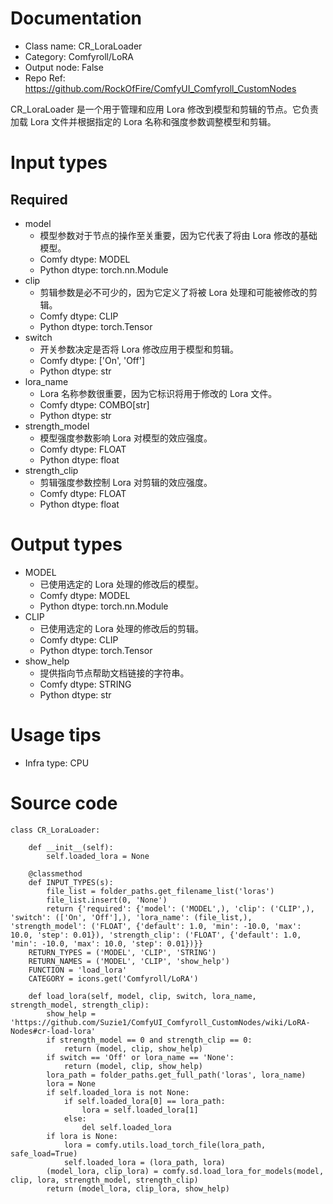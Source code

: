 # Documentation
- Class name: CR_LoraLoader
- Category: Comfyroll/LoRA
- Output node: False
- Repo Ref: https://github.com/RockOfFire/ComfyUI_Comfyroll_CustomNodes

CR_LoraLoader 是一个用于管理和应用 Lora 修改到模型和剪辑的节点。它负责加载 Lora 文件并根据指定的 Lora 名称和强度参数调整模型和剪辑。

# Input types
## Required
- model
    - 模型参数对于节点的操作至关重要，因为它代表了将由 Lora 修改的基础模型。
    - Comfy dtype: MODEL
    - Python dtype: torch.nn.Module
- clip
    - 剪辑参数是必不可少的，因为它定义了将被 Lora 处理和可能被修改的剪辑。
    - Comfy dtype: CLIP
    - Python dtype: torch.Tensor
- switch
    - 开关参数决定是否将 Lora 修改应用于模型和剪辑。
    - Comfy dtype: ['On', 'Off']
    - Python dtype: str
- lora_name
    - Lora 名称参数很重要，因为它标识将用于修改的 Lora 文件。
    - Comfy dtype: COMBO[str]
    - Python dtype: str
- strength_model
    - 模型强度参数影响 Lora 对模型的效应强度。
    - Comfy dtype: FLOAT
    - Python dtype: float
- strength_clip
    - 剪辑强度参数控制 Lora 对剪辑的效应强度。
    - Comfy dtype: FLOAT
    - Python dtype: float

# Output types
- MODEL
    - 已使用选定的 Lora 处理的修改后的模型。
    - Comfy dtype: MODEL
    - Python dtype: torch.nn.Module
- CLIP
    - 已使用选定的 Lora 处理的修改后的剪辑。
    - Comfy dtype: CLIP
    - Python dtype: torch.Tensor
- show_help
    - 提供指向节点帮助文档链接的字符串。
    - Comfy dtype: STRING
    - Python dtype: str

# Usage tips
- Infra type: CPU

# Source code
```
class CR_LoraLoader:

    def __init__(self):
        self.loaded_lora = None

    @classmethod
    def INPUT_TYPES(s):
        file_list = folder_paths.get_filename_list('loras')
        file_list.insert(0, 'None')
        return {'required': {'model': ('MODEL',), 'clip': ('CLIP',), 'switch': (['On', 'Off'],), 'lora_name': (file_list,), 'strength_model': ('FLOAT', {'default': 1.0, 'min': -10.0, 'max': 10.0, 'step': 0.01}), 'strength_clip': ('FLOAT', {'default': 1.0, 'min': -10.0, 'max': 10.0, 'step': 0.01})}}
    RETURN_TYPES = ('MODEL', 'CLIP', 'STRING')
    RETURN_NAMES = ('MODEL', 'CLIP', 'show_help')
    FUNCTION = 'load_lora'
    CATEGORY = icons.get('Comfyroll/LoRA')

    def load_lora(self, model, clip, switch, lora_name, strength_model, strength_clip):
        show_help = 'https://github.com/Suzie1/ComfyUI_Comfyroll_CustomNodes/wiki/LoRA-Nodes#cr-load-lora'
        if strength_model == 0 and strength_clip == 0:
            return (model, clip, show_help)
        if switch == 'Off' or lora_name == 'None':
            return (model, clip, show_help)
        lora_path = folder_paths.get_full_path('loras', lora_name)
        lora = None
        if self.loaded_lora is not None:
            if self.loaded_lora[0] == lora_path:
                lora = self.loaded_lora[1]
            else:
                del self.loaded_lora
        if lora is None:
            lora = comfy.utils.load_torch_file(lora_path, safe_load=True)
            self.loaded_lora = (lora_path, lora)
        (model_lora, clip_lora) = comfy.sd.load_lora_for_models(model, clip, lora, strength_model, strength_clip)
        return (model_lora, clip_lora, show_help)
```